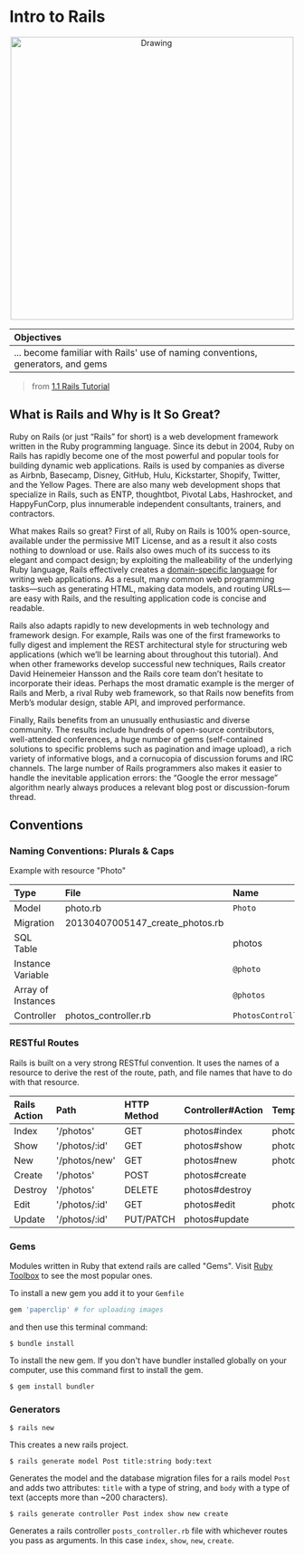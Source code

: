 # Intro to Rails
<center>
<img src="http://www.nascenia.com/wp-content/uploads/2014/11/rubyrails.png" alt="Drawing" style="width: 500px;"/>
</center>

| Objectives |
|:--- |
| ... become familiar with Rails' use of naming conventions, generators, and gems |


> from [1.1 Rails Tutorial ](https://www.railstutorial.org/book/beginning)

## What is Rails and Why is It So Great?

Ruby on Rails (or just “Rails” for short) is a web development framework written in the Ruby programming language. Since its debut in 2004, Ruby on Rails has rapidly become one of the most powerful and popular tools for building dynamic web applications. Rails is used by companies as diverse as Airbnb, Basecamp, Disney, GitHub, Hulu, Kickstarter, Shopify, Twitter, and the Yellow Pages. There are also many web development shops that specialize in Rails, such as ENTP, thoughtbot, Pivotal Labs, Hashrocket, and HappyFunCorp, plus innumerable independent consultants, trainers, and contractors.

What makes Rails so great? First of all, Ruby on Rails is 100% open-source, available under the permissive MIT License, and as a result it also costs nothing to download or use. Rails also owes much of its success to its elegant and compact design; by exploiting the malleability of the underlying Ruby language, Rails effectively creates a [domain-specific language](https://en.wikipedia.org/wiki/Domain-specific_language) for writing web applications. As a result, many common web programming tasks—such as generating HTML, making data models, and routing URLs—are easy with Rails, and the resulting application code is concise and readable.

Rails also adapts rapidly to new developments in web technology and framework design. For example, Rails was one of the first frameworks to fully digest and implement the REST architectural style for structuring web applications (which we’ll be learning about throughout this tutorial). And when other frameworks develop successful new techniques, Rails creator David Heinemeier Hansson and the Rails core team don’t hesitate to incorporate their ideas. Perhaps the most dramatic example is the merger of Rails and Merb, a rival Ruby web framework, so that Rails now benefits from Merb’s modular design, stable API, and improved performance.

Finally, Rails benefits from an unusually enthusiastic and diverse community. The results include hundreds of open-source contributors, well-attended conferences, a huge number of gems (self-contained solutions to specific problems such as pagination and image upload), a rich variety of informative blogs, and a cornucopia of discussion forums and IRC channels. The large number of Rails programmers also makes it easier to handle the inevitable application errors: the “Google the error message” algorithm nearly always produces a relevant blog post or discussion-forum thread.

## Conventions

### Naming Conventions: Plurals & Caps

Example with resource "Photo"

| Type | File | Name |
|:--- |:--- |:--- |
| Model | photo.rb | ```Photo``` |
| Migration | 20130407005147_create_photos.rb | |
| SQL Table | | photos |
| Instance Variable | | ```@photo``` |
| Array of Instances | | ```@photos``` |
| Controller | photos_controller.rb | ```PhotosController``` |

### RESTful Routes

Rails is built on a very strong RESTful convention. It uses the names of a resource to derive the rest of the route, path, and file names that have to do with that resource.

| Rails Action | Path | HTTP Method | Controller#Action | Template |
|:--- |:--- |:--- |:--- |:--- |
| Index |'/photos' | GET | photos#index | photos/index.html.erb |
| Show | '/photos/:id' | GET | photos#show | photos/show.html.erb |
| New | '/photos/new' | GET | photos#new | photos/new.html.erb |
| Create |'/photos' | POST | photos#create | |
| Destroy |'/photos' | DELETE | photos#destroy | |
| Edit  |'/photos/:id' | GET | photos#edit | photos/edit.html.erb |
| Update |'/photos/:id' | PUT/PATCH | photos#update | | |

### Gems

Modules written in Ruby that extend rails are called "Gems". Visit [Ruby Toolbox](https://www.ruby-toolbox.com/) to see the most popular ones.

To install a new gem you add it to your ```Gemfile```

```ruby
gem 'paperclip' # for uploading images
```

and then use this terminal command:

```$ bundle install```

To install the new gem. If you don't have bundler installed globally on your computer, use this command first to install the gem.

```$ gem install bundler```

### Generators

```$ rails new ```

This creates a new rails project.

```$ rails generate model Post title:string body:text```

Generates the model and the database migration files for a rails model ```Post``` and adds two attributes: ```title``` with a type of string, and ```body``` with a type of text (accepts more than ~200 characters).

```$ rails generate controller Post index show new create```

Generates a rails controller ```posts_controller.rb``` file with whichever routes you pass as arguments. In this case ```index```, ```show```, ```new```, ```create```.